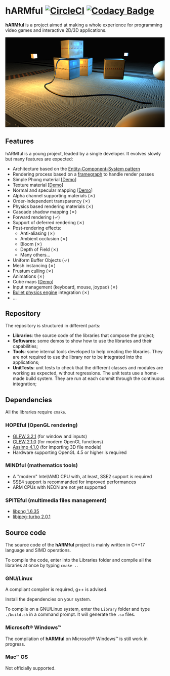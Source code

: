 # hARMful [![CircleCI](https://circleci.com/gh/dcarlus/hARMful.svg?style=svg)](https://circleci.com/gh/dcarlus/hARMful) [![Codacy Badge](https://api.codacy.com/project/badge/Grade/5690dc89003b44f6b12456ca512a793d)](https://www.codacy.com/app/dcarlus/hARMful?utm_source=github.com&amp;utm_medium=referral&amp;utm_content=dcarlus/hARMful&amp;utm_campaign=Badge_Grade)
**hARMful** is a project aimed at making a whole experience for programming video games and interactive 2D/3D applications.

![hARMful screenshot](./Documentation/images/hARMful.jpg)

## Features
hARMful is a young project, leaded by a single developer. It evolves slowly but many features are expected:
- Architecture based on the [Entity-Component-System pattern](https://en.wikipedia.org/wiki/Entity_component_system)
- Rendering process based on a [framegraph](https://www.ea.com/frostbite/news/framegraph-extensible-rendering-architecture-in-frostbite) to handle render passes
- Simple Phong material [[Demo](https://www.youtube.com/watch?v=12xEEnEk020)]
- Texture material [[Demo](https://www.youtube.com/watch?v=cw8zRw-JgJs)]
- Normal and specular mapping [[Demo](https://www.youtube.com/watch?v=lG_GHQbIHv0)]
- Alpha channel supporting materials (✗)
- Order-independent transparency (✗)
- Physics based rendering materials (✗)
- Cascade shadow mapping (✗)
- Forward rendering (✓)
- Support of deferred rendering (✗)
- Post-rendering effects:
    - Anti-aliasing (✗)
    - Ambient occlusion (✗)
    - Bloom (✗)
    - Depth of Field (✗)
    - Many others...
- Uniform Buffer Objects (✓)
- Mesh instancing (✗)
- Frustum culling (✗)
- Animations (✗)
- Cube maps [[Demo](https://www.youtube.com/watch?v=ySbokTOJKbk)]
- Input management (keyboard, mouse, joypad) (✗)
- [Bullet physics engine](https://github.com/bulletphysics/bullet3) integration (✗)
- ...

## Repository
The repository is structured in different parts:
-   **Libraries**: the source code of the libraries that compose the project;
-   **Softwares**: some demos to show how to use the libraries and their capabilities;
-   **Tools**: some internal tools developed to help creating the libraries. They are not required to use the library nor to be integrated into the applications;
-   **UnitTests**: unit tests to check that the different classes and modules are working as expected, without regressions. The unit tests use a home-made build system. They are run at each commit through the continuous integration;

## Dependencies
All the libraries require `cmake`.

### HOPEful (OpenGL rendering)
-   [GLFW 3.2.1](https://github.com/glfw/glfw) (for window and inputs)
-   [GLEW 2.1.0](https://github.com/nigels-com/glew) (for modern OpenGL functions)
-   [Assimp 4.1.0](https://github.com/assimp/assimp) (for importing 3D file models)
-   Hardware supporting OpenGL 4.5 or higher is required

### MINDful (mathematics tools)
-   A "modern" Intel/AMD CPU with, at least, SSE2 support is required
-   SSE4 support is recommanded for improved performances
-   ARM CPUs with NEON are not yet supported

### SPITEful (multimedia files management)
-   [libpng 1.6.35](https://github.com/glennrp/libpng)
-   [libjpeg-turbo 2.0.1](https://github.com/libjpeg-turbo/libjpeg-turbo)

## Source code
The source code of the **hARMful** project is mainly written in C++17 language and SIMD operations.

To compile the code, enter into the Libraries folder and compile all the libraries at once by typing `cmake .`.

### GNU/Linux
A compliant compiler is required, g++ is advised.

Install the dependencies on your system.

To compile on a GNU/Linux system, enter the `Library` folder and type `./build.sh` in a command prompt. It will generate the `.so` files.

### Microsoft® Windows™
The compilation of **hARMful** on Microsoft® Windows™ is still work in progress.

### Mac™ OS
Not officially supported.
